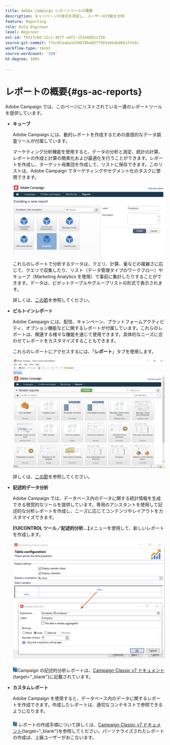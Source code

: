 ```yaml
---
title: Adobe Campaign レポートツールの概要
description: キャンペーンの成功を測定し、ユーザーの行動を分析
feature: Reporting
role: Data Engineer
level: Beginner
exl-id: f931fc0d-12c1-4bff-a4f2-153e8d91c339
source-git-commit: 77ec01aaba1e50676bed57f503a9e4e8bb1fe54c
workflow-type: tm+mt
source-wordcount: '329'
ht-degree: 100%

---
```


# レポートの概要{#gs-ac-reports}

Adobe Campaign では、このページにリストされている一連のレポートツールを提供しています。

* **キューブ**

   Adobe Campaign には、動的レポートを作成するための直感的なデータ調査ツールが付属しています。

   マーケティング分析機能を使用すると、データの分析と測定、統計の計算、レポートの作成と計算の簡素化および最適化を行うことができます。レポートを作成し、ターゲット母集団を作成して、リストに保存できます。このリストは、Adobe Campaign でターゲティングやセグメント化のタスクに使用できます。

   ![](assets/create-a-report.png)

   これらのレポートで分析するデータは、クエリ、計算、量などの複雑さに応じて、クエリで収集したり、リスト（データ管理タイプのワークフロー）やキューブ（Marketing Analytics を使用）で事前に集計したりすることができます。データは、ピボットテーブルやグループリストの形式で表示されます。

   詳しくは、[この節](gs-cubes.md)を参照してください。

* **ビルトインレポート**

   Adobe Campaign には、配信、キャンペーン、プラットフォームアクティビティ、オプション機能などに関するレポートが付属しています。これらのレポートは、関連する様々な機能を通じて使用できます。具体的なニーズに合わせてレポートをカスタマイズすることもできます。

   これらのレポートにアクセスするには、「**レポート**」タブを使用します。

   ![](assets/built-in-reports.png)

   詳しくは、[この節](built-in-reports.md)を参照してください。

* **記述的データ分析**

   Adobe Campaign では、データベース内のデータに関する統計情報を生成できる視覚的なツールを提供しています。専用のアシスタントを使用して記述的な分析レポートを作成し、ニーズに応じてコンテンツやレイアウトをカスタマイズできます。

   **[!UICONTROL ツール／記述的分析...]**&#x200B;メニューを使用して、新しいレポートを作成します。

   ![](assets/desc-analysis-report.png)

   ![](../assets/do-not-localize/book.png)Campaign の記述的分析レポートは、[Campaign Classic v7 ドキュメント](https://experienceleague.adobe.com/docs/campaign-classic/using/reporting/analyzing-populations/about-descriptive-analysis.html?lang=ja){target=&quot;_blank&quot;}に記載されています。

* **カスタムレポート**

   Adobe Campaign を使用すると、データベース内のデータに関するレポートを作成できます。作成したレポートは、適切なコンテキストで参照できるようになります。

   ![](../assets/do-not-localize/book.png) レポートの作成手順について詳しくは、[Campaign Classic v7 ドキュメント](https://experienceleague.adobe.com/docs/campaign-classic/using/reporting/creating-new-reports/about-reports-creation-in-campaign.html?lang=ja){target=&quot;_blank&quot;}を参照してください。パーソナライズされたレポートの作成は、上級ユーザーがおこないます。
